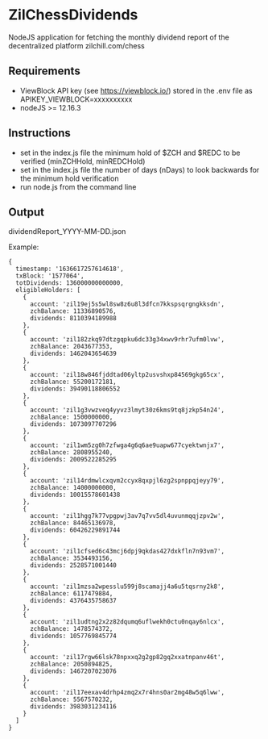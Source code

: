 # ZilChessDividends
NodeJS application for fetching the monthly dividend report of the decentralized platform zilchill.com/chess

## Requirements
* ViewBlock API key (see https://viewblock.io/) stored in the .env file as APIKEY_VIEWBLOCK=xxxxxxxxxx
* nodeJS >= 12.16.3

## Instructions
* set in the index.js file the minimum hold of $ZCH and $REDC to be verified (minZCHHold, minREDCHold)
* set in the index.js file the number of days (nDays) to look backwards for the minimum hold verification
* run node.js from the command line

## Output
dividendReport_YYYY-MM-DD.json

Example:
```
{
  timestamp: '1636617257614618',
  txBlock: '1577064',
  totDividends: 136000000000000,
  eligibleHolders: [
    {
      account: 'zil19ej5s5wl8sw8z6u8l3dfcn7kkspsqrgngkksdn',
      zchBalance: 11336890576,
      dividends: 8110394189988
    },
    {
      account: 'zil182zkq97dtzgqpku6dc33g34xwv9rhr7ufm0lvw',
      zchBalance: 2043677353,
      dividends: 1462043654639
    },
    {
      account: 'zil18w846fjddtad06yltp2usvshxp84569gkg65cx',
      zchBalance: 55200172181,
      dividends: 39490118806552
    },
    {
      account: 'zil1g3vwzveq4yyvz3lmyt30z6kms9tq8jzkp54n24',
      zchBalance: 1500000000,
      dividends: 1073097707296
    },
    {
      account: 'zil1wm5zg0h7zfwga4g6q6ae9uapw677cyektwnjx7',
      zchBalance: 2808955240,
      dividends: 2009522285295
    },
    {
      account: 'zil14rdmwlcxqvm2ccyx8qxpjl6zg2spnppqjeyy79',
      zchBalance: 14000000000,
      dividends: 10015578601438
    },
    {
      account: 'zil1hgg7k77vpgpwj3av7q7vv5dl4uvunmqqjzpv2w',
      zchBalance: 84465136978,
      dividends: 60426229891744
    },
    {
      account: 'zil1cfsed6c43mcj6dpj9qkdas427dxkfln7n93vm7',
      zchBalance: 3534493156,
      dividends: 2528571001440
    },
    {
      account: 'zil1mzsa2wpesslu599j8scamajj4a6u5tqsrny2k8',
      zchBalance: 6117479884,
      dividends: 4376435758637
    },
    {
      account: 'zil1udtng2x2z82dqumq6uflwekh0ctu0nqay6nlcx',
      zchBalance: 1478574372,
      dividends: 1057769845774
    },
    {
      account: 'zil17rgw66lsk78npxxq2g2gp82gq2xxatnpanv46t',
      zchBalance: 2050894825,
      dividends: 1467207023076
    },
    {
      account: 'zil17eexav4drhp4zmq2x7r4hns0ar2mg48w5q6lww',
      zchBalance: 5567570232,
      dividends: 3983031234116
    }
  ]
}

```
